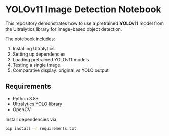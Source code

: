 # YOLOv11 Image Detection Notebook

This repository demonstrates how to use a pretrained **YOLOv11** model from the Ultralytics library for image-based object detection.

The notebook includes:

1. Installing Ultralytics
2. Setting up dependencies
3. Loading pretrained YOLOv11 models
4. Testing a single image
5. Comparative display: original vs YOLO output

## Requirements

- Python 3.8+
- [Ultralytics YOLO library](https://github.com/ultralytics/ultralytics)
- OpenCV

Install dependencies via:

```bash
pip install -r requirements.txt
